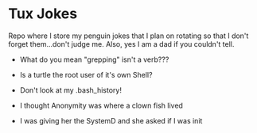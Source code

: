 Tux Jokes
=========
Repo where I store my penguin jokes that I plan on rotating so that I don't forget them...don't judge me. Also, yes I am a dad if you couldn't tell.


* What do you mean "grepping" isn't a verb???

* Is a turtle the root user of it's own Shell?

* Don't look at my .bash_history!

* I thought Anonymity was where a clown fish lived

* I was giving her the SystemD and she asked if I was init

